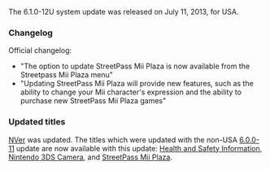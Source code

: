The 6.1.0-12U system update was released on July 11, 2013, for USA.

### Changelog

Official changelog:

- "The option to update StreetPass Mii Plaza is now available from the
  Streetpass Mii Plaza menu"
- "Updating StreetPass Mii Plaza will provide new features, such as the
  ability to change your Mii character's expression and the ability to
  purchase new StreetPass Mii Plaza games"

### Updated titles

[NVer](NVer "wikilink") was updated. The titles which were updated with
the non-USA [6.0.0-11](6.0.0-11 "wikilink") update are now available
with this update: [Health and Safety
Information](Health_and_Safety_Information "wikilink"), [Nintendo 3DS
Camera](Nintendo_3DS_Camera "wikilink"), and [StreetPass Mii
Plaza](StreetPass_Mii_Plaza "wikilink").